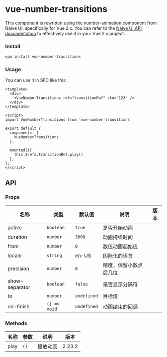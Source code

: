 # vue-number-transitions
This component is rewritten using the number-animation component from Naive UI, specifically for Vue 2.x. You can refer to the [Naive UI API documentation](https://www.naiveui.com/zh-CN/os-theme/components/number-animation) to effectively use it in your Vue 2.x project.


### Install

```bash
npm install vue-number-transitions
```

### Usage

You can use it in SFC like this:

```vue
<template>
  <div>
    <VueNumberTransitions ref="transitionRef" :to="123" />
  </div>
</template>

<script>
import VueNumberTransitions from 'vue-number-transitions'

export default {
  components: {
    VueNumberTransitions
  },

  mounted(){
    this.$refs.transitionRef.play()
  },
};
</script>
```

## API

### Props

| 名称 | 类型 | 默认值 | 说明 | 版本 |
| --- | --- | --- | --- | --- |
| active | `boolean` | `true` | 是否开始动画 |
| duration | `number` | `3000` | 动画持续时间 |
| from | `number` | `0` | 数值动画起始值 |
| locale | `string` | en-US | 国际化的语言 |
| precision | `number` | `0` | 精度，保留小数点后几位 |
| show-separator | `boolean` | `false` | 是否显示分隔符 |
| to | `number` | `undefined` | 目标值 |
| on-finish | `() => void` | `undefined` | 动画结束的回调 |

### Methods

| 名称 | 参数 | 说明     | 版本   |
| ---- | ---- | -------- | ------ |
| play | `()` | 播放动画 | 2.23.2 |

